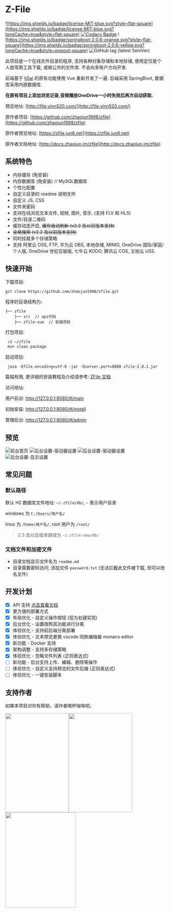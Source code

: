 # Z-File

![https://img.shields.io/badge/license-MIT-blue.svg?style=flat-square](https://img.shields.io/badge/license-MIT-blue.svg?longCache=true&style=flat-square)
[![Codacy Badge](https://api.codacy.com/project/badge/Grade/70b793267f7941d58cbd93f50c9a8e0a)](https://www.codacy.com/manual/zhaojun1998/zfile?utm_source=github.com&amp;utm_medium=referral&amp;utm_content=zhaojun1998/zfile&amp;utm_campaign=Badge_Grade)
![https://img.shields.io/badge/springboot-2.0.6-orange.svg?style=flat-square](https://img.shields.io/badge/springboot-2.0.6-yellow.svg?longCache=true&style=popout-square)
![GitHub tag (latest SemVer)](https://img.shields.io/github/tag/zhaojun1998/zfile.svg?style=flat-square)

此项目是一个在线文件目录的程序, 支持各种对象存储和本地存储, 使用定位是个人放常用工具下载, 或做公共的文件库. 不会向多账户方向开发.

前端基于 [h5ai](https://larsjung.de/h5ai/) 的原有功能使用 Vue 重新开发了一遍. 后端采用 SpringBoot, 数据库采用内嵌数据库.

**在原有项目上添加浏览记录,音频播放OneDrive一小时失效后再次自动获取.**

预览地址: [http://file.yinn520.com/](http://file.yinn520.com/)

原作者项目: [https://github.com/zhaojun1998/zfile](https://github.com/zhaojun1998/zfile)

原作者预览地址: [https://zfile.jun6.net](https://zfile.jun6.net)

原作者文档地址: [http://docs.zhaojun.im/zfile](http://docs.zhaojun.im/zfile)

## 系统特色

* 内存缓存 (免安装)
* 内存数据库 (免安装) // MySQL数据库
* 个性化配置
* 自定义目录的 readme 说明文件
* 自定义 JS, CSS
* 文件夹密码
* 支持在线浏览文本文件, 视频, 图片, 音乐. (支持 FLV 和 HLS)
* 文件/目录二维码
* 缓存动态开启, ~~缓存自动刷新 (v2.2 及以前版本支持)~~
* ~~全局搜索 (v2.2 及以前版本支持)~~
* 同时挂载多个存储策略
* 支持 阿里云 OSS, FTP, 华为云 OBS, 本地存储, MINIO, OneDrive 国际/家庭/个人版, OneDrive 世纪互联版, 七牛云 KODO, 腾讯云 COS, 又拍云 USS.

## 快速开始


下载项目:

```bash
git clone https://github.com/zhaojun1998/zfile.git
```

程序的目录结构为:
```
├── zfile
    ├── src  // api代码
    ├── zfile-vue  // 前端项目
```

打包项目:

```bash
 cd ~/zfile
 mvn clean package
```

启动项目:
```
 java -Dfile.encoding=utf-8 -jar -Dserver.port=8088 zfile-2.8.1.jar
```
篇幅有限, 更详细的安装教程及介绍请参考: [ZFile 文档](http://docs.zhaojun.im/zfile)

访问地址:

用户前台: http://127.0.0.1:8080/#/main

初始安装: http://127.0.0.1:8080/#/install

管理后台: http://127.0.0.1:8080/#/admin


## 预览

![前台首页](https://cdn.jun6.net/2020/04/19/d590d2bde13bb.png)
![后台设置-驱动器设置](https://cdn.jun6.net/2020/04/19/d58fc2debcce8.png)
![后台设置-驱动器设置](https://cdn.jun6.net/2020/04/19/0f321e47fc18c.png)
![后台设置-显示设置](https://cdn.jun6.net/2020/04/19/6d7c300b89671.png)

## 常见问题


### 默认路径

默认 H2 数据库文件地址: `~/.zfile/db/`, `~` 表示用户目录

windows 为 `C:/Users/用户名/`

linux 为 `/home/用户名/`, root 用户为 `/root/`

> 2.3 及以后版本路径为 `~/.zfile-new/db/`

### 文档文件和加密文件

- 目录文档显示文件名为 `readme.md`
- 目录需要密码访问, 添加文件 `password.txt` (无法拦截此文件被下载, 但可以改名文件)

## 开发计划

- [x] API 支持 [点击查看文档](https://github.com/zhaojun1998/zfile/blob/master/API.md)
- [x] 更方便的部署方式
- [x] 布局优化 - 自定义操作按钮 (现为右键实现)
- [x] 后台优化 - 设置按照其功能进行分离
- [x] 体验优化 - 支持前后端分离部署
- [x] 体验优化 - 文本预览更换 vscode 同款编辑器 monaco editor
- [x] 新功能 - Docker 支持
- [x] 架构调整 - 支持多存储策略
- [x] 体验优化 - 忽略文件列表 (正则表达式)
- [ ] 新功能 - 后台支持上传、编辑、删除等操作
- [ ] 体验优化 - 自定义支持预览的文件后缀 (正则表达式)
- [ ] 体验优化 - 一键安装脚本

## 支持作者

如果本项目对你有帮助，请作者喝杯咖啡吧。

<img src="https://yinn.coding.net/p/pic/d/pic/git/raw/master/201118/fzfb.jpg" width="200" height="312"><img src="https://yinn.coding.net/p/pic/d/pic/git/raw/master/201118/fqq.png" width="200" height="312"><img src="https://yinn.coding.net/p/pic/d/pic/git/raw/master/201118/fwx.jpg" width="222" height="300">